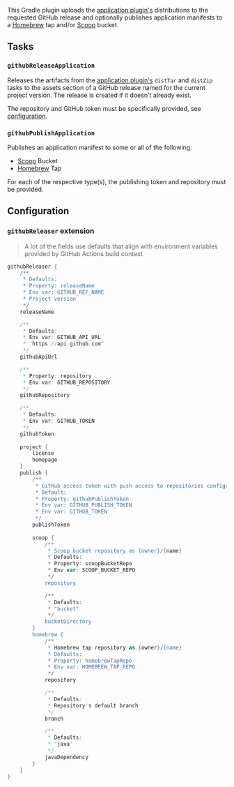 
This Gradle plugin uploads the [application plugin's](https://docs.gradle.org/current/userguide/application_plugin.html) distributions to the requested GitHub release and optionally publishes application manifests to a [Homebrew](https://brew.sh/) tap and/or [Scoop](https://scoop.sh/) bucket.

## Tasks

### `githubReleaseApplication`

Releases the artifacts from the [application plugin's](https://docs.gradle.org/current/userguide/application_plugin.html) `distTar` and `distZip` tasks to the assets section of a GitHub release named for the current project version. The release is created if it doesn't already exist.

The repository and GitHub token must be specifically provided, see [configuration](#configuration).

### `githubPublishApplication`

Publishes an application manifest to some or all of the following:

- [Scoop](https://scoop.sh/) Bucket
- [Homebrew](https://brew.sh/) Tap

For each of the respective type(s), the publishing token and repository must be provided.

## Configuration

### `githubReleaser` extension

> A lot of the fields use defaults that align with environment variables provided by GitHub Actions build context

```groovy
githubReleaser {
    /**
     * Defaults:
     * Property: releaseName
     * Env var: GITHUB_REF_NAME
     * Project version
     */
    releaseName

    /**
     * Defaults:
     * Env var: GITHUB_API_URL
     * "https://api.github.com"
     */
    githubApiUrl

    /**
     * Property: repository
     * Env var: GITHUB_REPOSITORY
     */
    githubRepository

    /**
     * Defaults:
     * Env var: GITHUB_TOKEN
     */
    githubToken
    
    project {
        license
        homepage
    }
    publish {
        /**
         * GitHub access token with push access to repositories configured below.
         * Default:
         * Property: githubPublishToken
         * Env var: GITHUB_PUBLISH_TOKEN
         * Env var: GITHUB_TOKEN
         */
        publishToken
        
        scoop {
            /**
             * Scoop bucket repository as {owner}/{name}
             * Defaults:
             * Property: scoopBucketRepo
             * Env var: SCOOP_BUCKET_REPO
             */
            repository

            /**
             * Defaults:
             * "bucket"
             */
            bucketDirectory
        }
        homebrew {
            /**
             * Homebrew tap repository as {owner}/{name}
             * Defaults:
             * Property: homebrewTapRepo
             * Env var: HOMEBREW_TAP_REPO
             */
            repository

            /**
             * Defaults:
             * Repository's default branch
             */
            branch

            /**
             * Defaults:
             * "java"
             */
            javaDependency
        }
    }
}
```
